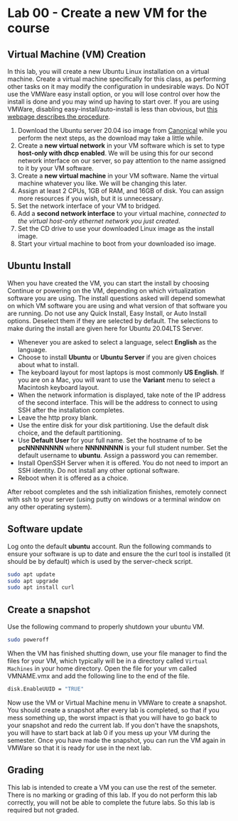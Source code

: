 # Lab 00 - Create a new VM for the course

## Virtual Machine (VM) Creation
In this lab, you will create a new Ubuntu Linux installation on a virtual machine. Create a virtual machine specifically for this class, as performing other tasks on it may modify the configuration in undesirable ways. Do NOT use the VMWare easy install option, or you will lose control over how the install is done and you may wind up having to start over. If you are using VMWare, disabling easy-install/auto-install is less than obvious, but [this webpage describes the procedure](https://www.computersnyou.com/371/how-to-disable-easy-installing-feature-in-vmware-workstation/).
1. Download the Ubuntu server 20.04 iso image from [Canonical](https://ubuntu.com) while you perform the next steps, as the download may take a little while.
1. Create a **new virtual network** in your VM software which is set to type **host-only with dhcp enabled**. We will be using this for our second network interface on our server, so pay attention to the name assigned to it by your VM software.
1. Create a **new virtual machine** in your VM software. Name the virtual machine whatever you like. We will be changing this later.
1. Assign at least 2 CPUs, 1GB of RAM, and 16GB of disk. You can assign more resources if you wish, but it is unnecessary.
1. Set the network interface of your VM to bridged.
1. Add a **second network interface** to your virtual machine, *connected to the virtual host-only ethernet network you just created*.
1. Set the CD drive to use your downloaded Linux image as the install image.
1. Start your virtual machine to boot from your downloaded iso image.

## Ubuntu Install
When you have created the VM, you can start the install by choosing Continue or powering on the VM, depending on which virtualization software you are using. The install questions asked will depend somewhat on which VM software you are using and what version of that software you are running. Do not use any Quick Install, Easy Install, or Auto Install options. Deselect them if they are selected by default. The selections to make during the install are given here for Ubuntu 20.04LTS Server.
* Whenever you are asked to select a language, select **English** as the language.
* Choose to install **Ubuntu** or **Ubuntu Server** if you are given choices about what to install.
* The keyboard layout for most laptops is most commonly **US English**. If you are on a Mac, you will want to use the **Variant** menu to select a Macintosh keyboard layout.
* When the network information is displayed, take note of the IP address of the second interface. This will be the address to connect to using SSH after the installation completes.
* Leave the http proxy blank.
* Use the entire disk for your disk partitioning. Use the default disk choice, and the default partitioning.
* Use **Default User** for your full name. Set the hostname of to be **pcNNNNNNNN** where **NNNNNNNN** is your full student number. Set the default username to **ubuntu**. Assign a password you can remember.
* Install OpenSSH Server when it is offered. You do not need to import an SSH identity. Do not install any other optional software.
* Reboot when it is offered as a choice.

After reboot completes and the ssh initialization finishes, remotely connect with ssh to your server (using putty on windows or a terminal window on any other operating system).

## Software update
Log onto the default **ubuntu** account. Run the following commands to ensure your software is up to date and ensure the the curl tool is installed (it should be by default) which is used by the server-check script.

```bash
sudo apt update
sudo apt upgrade
sudo apt install curl
```

## Create a snapshot
Use the following command to properly shutdown your ubuntu VM.

```bash
sudo poweroff
```

When the VM has finished shutting down, use your file manager to find the files for your VM, which typically will be in a directory called `Virtual Machines` in your home directory. Open the file for your vm called VMNAME.vmx and add the following line to the end of the file.
```bash
disk.EnableUUID = "TRUE"
```

Now use the VM or Virtual Machine menu in VMWare to create a snapshot. You should create a snapshot after every lab is completed, so that if you mess something up, the worst impact is that you will have to go back to your snapshot and redo the current lab. If you don't have the snapshots, you will have to start back at lab 0 if you mess up your VM during the semester. Once you have made the snapshot, you can run the VM again in VMWare so that it is ready for use in the next lab.

## Grading
This lab is intended to create a VM you can use the rest of the semeter. There is no marking or grading of this lab. If you do not perform this lab correctly, you will not be able to complete the future labs. So this lab is required but not graded.
